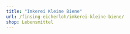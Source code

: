 ```yaml
---
title: "Imkerei Kleine Biene"
url: /finsing-eicherloh/imkerei-kleine-biene/
shop: Lebensmittel
---
```

